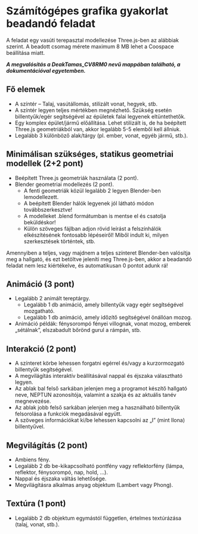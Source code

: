 # Számítógépes grafika gyakorlat beadandó feladat
A feladat egy vasúti terepasztal modellezése Three.js-ben az alábbiak szerint.
A beadott csomag mérete maximum 8 MB lehet a Coospace beállítása miatt.

***A megvalósítás a DeakTamas_CV8RM0 nevű mappában található, a dokumentációval egyetemben.***

## Fő elemek
- A színtér – Talaj, vasútállomás, stilizált vonat, hegyek, stb.
- A színtér legyen teljes mértékben megnézhető. Szükség esetén billentyűk/egér segítségével az épületek falai legyenek eltüntethetők.
- Egy komplex épület/jármű előállítása. Lehet stilizált is, de ha beépített Three.js geometriákból van, akkor legalább 5-5 elemből kell állniuk.
- Legalább 3 különböző alak/tárgy (pl. ember, vonat, egyéb jármű, stb.).

## Minimálisan szükséges, statikus geometriai modellek (2+2 pont)
- Beépített Three.js geometriák használata (2 pont).
- Blender geometriai modellezés (2 pont).
    - A fenti geometriák közül legalább 2 legyen Blender-ben lemodellezett.
    - A beépített Blender hálók legyenek jól látható módon továbbszerkesztve!
    - A modelleket .blend formátumban is mentse el és csatolja beküldéskor!
    - Külön szöveges fájlban adjon rövid leírást a felszínhálók elkészítésének fontosabb lépéseiről! Miből indult ki, milyen szerkesztések történtek, stb.
    
Amennyiben a teljes, vagy majdnem a teljes színteret Blender-ben valósítja meg a hallgató, és ezt betöltve jeleníti meg Three.js-ben, akkor a beadandó feladat nem lesz kiértékelve, és automatikusan 0 pontot adunk rá!

## Animáció (3 pont)
- Legalább 2 animált tereptárgy.
  - Legalább 1 db animáció, amely billentyűk vagy egér segítségével mozgatható.
  - Legalább 1 db animáció, amely időzítő segítségével önállóan mozog.
- Animáció példák: fénysorompó fényei villognak, vonat mozog, emberek „sétálnak”, elszabadult bőrönd gurul a rámpán, stb.

## Interakció (2 pont)
- A színteret körbe lehessen forgatni egérrel és/vagy a kurzormozgató billentyűk segítségével.
- A megvilágítás interaktív beállításával nappal és éjszaka választható legyen.
- Az ablak bal felső sarkában jelenjen meg a programot készítő hallgató neve, NEPTUN azonosítója, valamint a szakja és az aktuális tanév megnevezése.
- Az ablak jobb felső sarkában jelenjen meg a használható billentyűk felsorolása a funkciók megadásával együtt.
- A szöveges információkat ki/be lehessen kapcsolni az „I” (mint Ilona) billentyűvel.
 
## Megvilágítás (2 pont)
- Ambiens fény.
- Legalább 2 db be-kikapcsolható pontfény vagy reflektorfény (lámpa, reflektor, fénysorompó, nap, hold, …).
- Nappal és éjszaka váltás lehetősége.
- Megvilágításra alkalmas anyag objektum (Lambert vagy Phong).

## Textúra (1 pont)
- Legalább 2 db objektum egymástól független, értelmes textúrázása (talaj, vonat, stb.).
